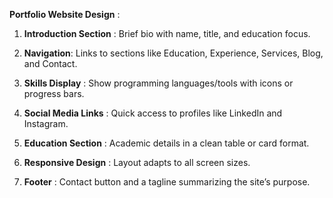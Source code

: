 **Portfolio Website Design** :

1) **Introduction Section** : Brief bio with name, title, and education focus.

2) **Navigation**: Links to sections like Education, Experience, Services, Blog, and Contact.

3) **Skills Display** : Show programming languages/tools with icons or progress bars.

4) **Social Media Links** : Quick access to profiles like LinkedIn and Instagram.

5) **Education Section** : Academic details in a clean table or card format.

6) **Responsive Design** : Layout adapts to all screen sizes.

7) **Footer** : Contact button and a tagline summarizing the site’s purpose.

